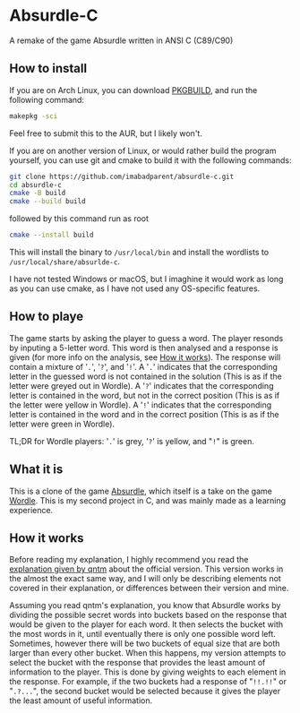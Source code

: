 # Absurdle-C
A remake of the game Absurdle written in ANSI C (C89/C90)

## How to install

If you are on Arch Linux, you can download [PKGBUILD](packs/arch/PKGBUILD), and
run the following command:
```sh
makepkg -sci
```
Feel free to submit this to the AUR, but I likely won't.

If you are on another version of Linux, or would rather build the program
yourself, you can use git and cmake to build it with the following commands:
```sh
git clone https://github.com/imabadparent/absurdle-c.git
cd absurdle-c
cmake -B build
cmake --build build
```
followed by this command run as root
```sh
cmake --install build
```
This will install the binary to ``/usr/local/bin`` and install the wordlists to
``/usr/local/share/absurlde-c``.

I have not tested Windows or macOS, but I imaghine it would work as long as you
can use cmake, as I have not used any OS-specific features.

## How to playe

The game starts by asking the player to guess a word. The player resonds by
inputing a 5-letter word. This word is then analysed and a response is given
(for more info on the analysis, see [How it works](#How-it-works)). The
response will contain a mixture of '``.``', '``?``', and '``!``'. A '``.``'
indicates that the corresponding letter in the guessed word is not contained in
the solution (This is as if the letter were greyed out in Wordle). A '``?``'
indicates that the corresponding letter is contained in the word, but not in the
correct position (This is as if the letter were yellow in Wordle). A '``!``'
indicates that the corresponding letter is contained in the word and in the
correct position (This is as if the letter were green in Wordle).

TL;DR for Wordle players: '``.``' is grey, '``?``' is yellow, and "``!``" is
green.

## What it is

This is a clone of the game [Absurdle](https://qntm.org/absurdle), which itself
is a take on the game [Wordle](https://www.nytimes.com/games/wordle/index.html).
This is my second project in C, and was mainly made as a learning experience.

## How it works

Before reading my explanation, I highly recommend you read the [explanation
given by qntm](https://qntm.org/absurdle) about the official version. This
version works in the almost the exact same way, and I will only be describing
elements not covered in their explanation, or differences between their version
and mine.

Assuming you read qntm's explanation, you know that Absurdle works by dividing
the possible secret words into buckets based on the response that would be given
to the player for each word. It then selects the bucket with the most words in
it, until eventually there is only one possible word left. Sometimes, however
there will be two buckets of equal size that are both larger than every other
bucket. When this happens, my version attempts to select the bucket with the
response that provides the least amount of information to the player. This is
done by giving weights to each element in the response. For example, if the two
buckets had a response of "``!!.!!``" or "``.?...``", the second bucket would be
selected because it gives the player the least amount of useful information.
